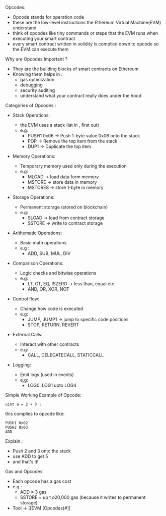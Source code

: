 
Opcodes: 

- Opcode stands for operation code 
- these are the low-level instructions the Ethereum Virtual Machine(EVM) understand 
- think of opcodes like tiny commands or steps that the EVM runs when executing your smart contract 
- every smart contract written in solidity is complied down to opcode so the EVM can execute them 


Why are Opcodes Important ?

- They are the building blocks of smart contracts on Ethereum 
- Knowing them helps in :
     - gas optimization 
     - debugging 
     - security auditing 
     - understand what your contract really does under the hood 


Categories of Opcodes : 

- Stack Operations: 
    - the EVM uses a stack (lat in , first out)
    - e.g: 
        - PUSH1 0x06 -> Push 1-byte value 0x06 onto the stack 
        - POP -> Remove the top item from the stack 
        - DUP1 -> Duplicate the top item 
    
- Memory Operations:
    - Temporary memory used only during the execution 
    - e.g:
        - MLOAD -> load data form memory 
        - MSTORE -> store data in memory 
        - MSTORE8 -> store 1-byte in memory 
    
- Storage Operations: 
    - Permanent storage (stored on blockchain)
    - e.g: 
        - SLOAD -> load from contract storage 
        - SSTORE -> write to contract storage 
    
- Arithematic Operations: 
    - Basic math operations 
    - e.g :
        - ADD, SUB, MUL, DIV
    
- Comparison Operations: 
    - Logic checks and bitwise operations 
    - e.g: 
         - LT, GT, EQ, ISZERO -> less than, equal etc 
         - AND, OR, XOR, NOT 
    
 - Control flow:
    -  Change how code is executed 
    - e.g: 
        - JUMP, JUMP1 -> jump to specific code positions 
        - STOP, RETURN, REVERT 
    
- External Calls: 
    - Interact with other contracts 
    - e.g: 
        - CALL, DELEGATECALL, STATICCALL 
    
- Logging: 
    - Emit logs (used in events)
    - e,g: 
        - LOG0. LOG1 upto LOG4 


Simple Working Example of Opcode: 

```
uint a = 2 + 3 ;
```
this complies to opcode like:

```
PUSH1 0x02 
PUSH2 0x03 
ADD
```
Explain : 
- Push 2 and 3 onto the stack 
- use ADD to get 5 
- and that's it!


Gas and Opcodes:

- Each opcode has a gas cost 
- e.g :
    - ADD = 3 gas 
    - SSTORE = up t o20,000 gas (because it writes to permanent storage)
- Tool -> [[EVM (Opcodes)#]]
